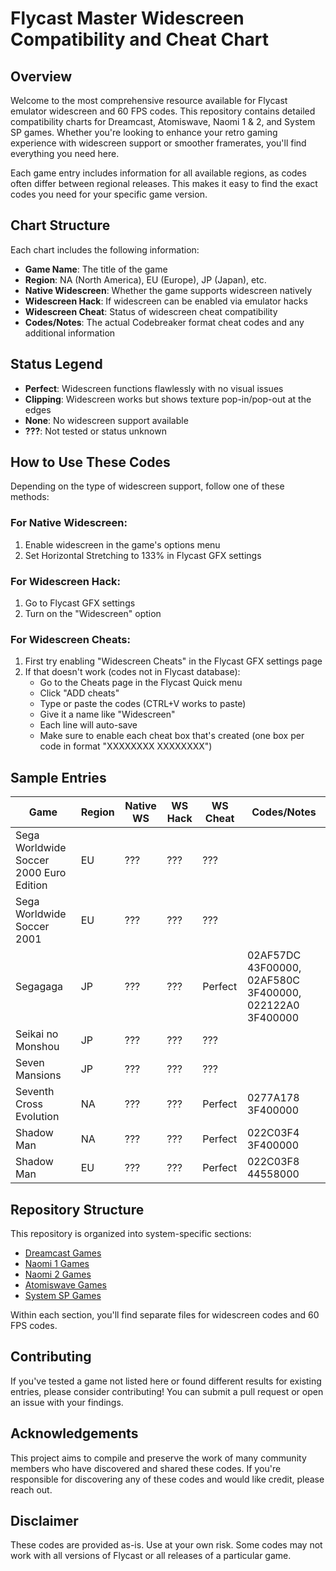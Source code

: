 # Flycast Master Widescreen Compatibility and Cheat Chart

## Overview

Welcome to the most comprehensive resource available for Flycast emulator widescreen and 60 FPS codes. This repository contains detailed compatibility charts for Dreamcast, Atomiswave, Naomi 1 & 2, and System SP games. Whether you're looking to enhance your retro gaming experience with widescreen support or smoother framerates, you'll find everything you need here.

Each game entry includes information for all available regions, as codes often differ between regional releases. This makes it easy to find the exact codes you need for your specific game version.

## Chart Structure

Each chart includes the following information:
- **Game Name**: The title of the game
- **Region**: NA (North America), EU (Europe), JP (Japan), etc.
- **Native Widescreen**: Whether the game supports widescreen natively
- **Widescreen Hack**: If widescreen can be enabled via emulator hacks
- **Widescreen Cheat**: Status of widescreen cheat compatibility
- **Codes/Notes**: The actual Codebreaker format cheat codes and any additional information

## Status Legend

- **Perfect**: Widescreen functions flawlessly with no visual issues
- **Clipping**: Widescreen works but shows texture pop-in/pop-out at the edges
- **None**: No widescreen support available
- **???**: Not tested or status unknown

## How to Use These Codes

Depending on the type of widescreen support, follow one of these methods:

### For Native Widescreen:
1. Enable widescreen in the game's options menu
2. Set Horizontal Stretching to 133% in Flycast GFX settings

### For Widescreen Hack:
1. Go to Flycast GFX settings
2. Turn on the "Widescreen" option

### For Widescreen Cheats:
1. First try enabling "Widescreen Cheats" in the Flycast GFX settings page
2. If that doesn't work (codes not in Flycast database):
   - Go to the Cheats page in the Flycast Quick menu
   - Click "ADD cheats"
   - Type or paste the codes (CTRL+V works to paste)
   - Give it a name like "Widescreen"
   - Each line will auto-save
   - Make sure to enable each cheat box that's created (one box per code in format "XXXXXXXX XXXXXXXX")

## Sample Entries

| Game | Region | Native WS | WS Hack | WS Cheat | Codes/Notes |
|------|--------|-----------|---------|----------|-------------|
| Sega Worldwide Soccer 2000 Euro Edition | EU | ??? | ??? | ??? | |
| Sega Worldwide Soccer 2001 | EU | ??? | ??? | ??? | |
| Segagaga | JP | ??? | ??? | Perfect | 02AF57DC 43F00000, 02AF580C 3F400000, 022122A0 3F400000 |
| Seikai no Monshou | JP | ??? | ??? | ??? | |
| Seven Mansions | JP | ??? | ??? | ??? | |
| Seventh Cross Evolution | NA | ??? | ??? | Perfect | 0277A178 3F400000 |
| Shadow Man | NA | ??? | ??? | Perfect | 022C03F4 3F400000 |
| Shadow Man | EU | ??? | ??? | Perfect | 022C03F8 44558000 |

## Repository Structure

This repository is organized into system-specific sections:

- [Dreamcast Games](./dreamcast/)
- [Naomi 1 Games](./naomi1/)
- [Naomi 2 Games](./naomi2/)
- [Atomiswave Games](./atomiswave/)
- [System SP Games](./systemsp/)

Within each section, you'll find separate files for widescreen codes and 60 FPS codes.

## Contributing

If you've tested a game not listed here or found different results for existing entries, please consider contributing! You can submit a pull request or open an issue with your findings.

## Acknowledgements

This project aims to compile and preserve the work of many community members who have discovered and shared these codes. If you're responsible for discovering any of these codes and would like credit, please reach out.

## Disclaimer

These codes are provided as-is. Use at your own risk. Some codes may not work with all versions of Flycast or all releases of a particular game.
